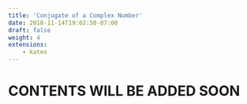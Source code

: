 ```yaml
---
title: 'Conjugate of a Complex Number'
date: 2018-11-14T19:02:50-07:00
draft: false
weight: 4
extensions:
    - katex
---
```


<h1>CONTENTS WILL BE ADDED SOON</h1>